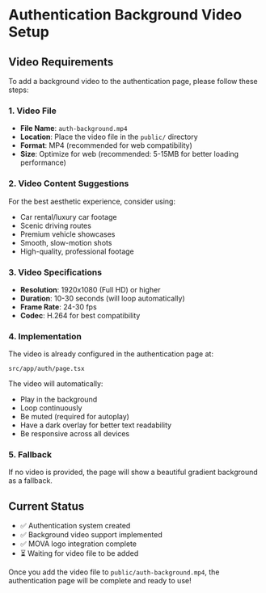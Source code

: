 # Authentication Background Video Setup

## Video Requirements

To add a background video to the authentication page, please follow these steps:

### 1. Video File
- **File Name**: `auth-background.mp4`
- **Location**: Place the video file in the `public/` directory
- **Format**: MP4 (recommended for web compatibility)
- **Size**: Optimize for web (recommended: 5-15MB for better loading performance)

### 2. Video Content Suggestions
For the best aesthetic experience, consider using:
- Car rental/luxury car footage
- Scenic driving routes
- Premium vehicle showcases
- Smooth, slow-motion shots
- High-quality, professional footage

### 3. Video Specifications
- **Resolution**: 1920x1080 (Full HD) or higher
- **Duration**: 10-30 seconds (will loop automatically)
- **Frame Rate**: 24-30 fps
- **Codec**: H.264 for best compatibility

### 4. Implementation
The video is already configured in the authentication page at:
```
src/app/auth/page.tsx
```

The video will automatically:
- Play in the background
- Loop continuously
- Be muted (required for autoplay)
- Have a dark overlay for better text readability
- Be responsive across all devices

### 5. Fallback
If no video is provided, the page will show a beautiful gradient background as a fallback.

## Current Status
- ✅ Authentication system created
- ✅ Background video support implemented
- ✅ MOVA logo integration complete
- ⏳ Waiting for video file to be added

Once you add the video file to `public/auth-background.mp4`, the authentication page will be complete and ready to use!
